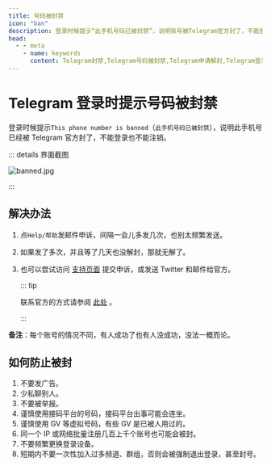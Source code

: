 ```yaml
---
title: 号码被封禁
icon: "ban"
description: 登录时候提示“此手机号码已被封禁”，说明账号被Telegram官方封了，不能登录也不能注销。本文介绍了如何向官方申诉进行解封，以及如何防止被封号。访问TGwiki - Telegram知识库，了解更多Telegram使用技巧。
head:
  - - meta
    - name: keywords
      content: Telegram封禁,Telegram号码被封禁,Telegram申请解封,Telegram登录时提示号码被封禁,Telegram防止被封号,TG号码被封禁,TG申请解封,TG防止被封号,电报号码被封禁,电报申请解封,电报防止被号,TGwiki,Telegram知识库
---
```


# Telegram 登录时提示号码被封禁

登录时候提示`This phone number is banned`（`此手机号码已被封禁`），说明此手机号已经被 Telegram 官方封了，不能登录也不能注销。

::: details 界面截图

![banned.jpg](https://s2.loli.net/2024/01/27/lM9PFwA4Z5YEi6G.jpg)

:::

## 解决办法

1. 点`Help/帮助`发邮件申诉，间隔一会儿多发几次，也别太频繁发送。

2. 如果发了多次，并且等了几天也没解封，那就无解了。

3. 也可以尝试访问 [支持页面](https://telegram.org/support) 提交申诉，或发送 Twitter 和邮件给官方。

   ::: tip

   联系官方的方式请参阅 [此处](/tgwiki/contact) 。

   :::

**备注**：每个账号的情况不同，有人成功了也有人没成功，没法一概而论。

## 如何防止被封

1. 不要发广告。
2. 少私聊别人。
3. 不要被举报。
4. 谨慎使用接码平台的号码，接码平台出事可能会连坐。
5. 谨慎使用 GV 等虚拟号码，有些 GV 是已被人用过的。
6. 同一个 IP 或网络批量注册几百上千个账号也可能会被封。
7. 不要频繁更换登录设备。
8. 短期内不要一次性加入过多频道、群组，否则会被强制退出登录，甚至封号。
